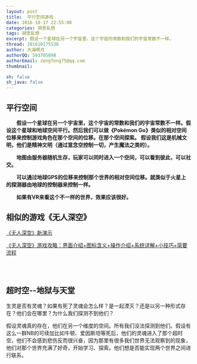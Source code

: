 ```yaml
---
layout: post
title:  平行空间游戏
date: 2016-10-17 22:55:00
categories: 胡思乱想
tags: 胡思乱想
excerpt: 假设一个星球在另一个宇宙里，这个宇宙的常数和我们的宇宙常数不一样。
thread: 201610175530
author: 大海明月
authorQQ: 593705098
authorEmail: zengfeng75@qq.com
thumbnail:

sh: false
sh_java: false
---
```







<h2 class="nav1">平行空间</h2>
<p>　　<strong><span>假设一个星球在另一个宇宙里，这个宇宙的常数和我们的宇宙常数不一样。假设这个星球和地球空间平行。然后我们可以做《Pokémon Go》类似的相对空间位移来控制游戏角色在那个空间的位移。在那个空间探索。 假设我们这是机械文明，他们是精神文明（通过意念空控制一切，产生魔法之类的）。</span></strong></p> 


<p>　　<strong><span>地图由服务器随机生存，玩家可以同时进入一个空间，可以看到彼此，可以社交。</span></strong></p> 
<p>　　<strong><span>可以通过地球GPS的位移来控制那个世界的相对空间位移。就类似于火星上的探测器由地球的控制器来控制一样。</span></strong></p> 

<p>　　<strong><span>如果有VR来看这个不一样的世界，效果应该很好。</span></strong></p> 


<h2 class="nav2">相似的游戏《无人深空》</h2>
<p><a href="http://baidu.fun.tv/watch/2338090262081844823.html?page=videoMultiNeed" target="_blank">《无人深空》新演示</a></p>

<p><a href="http://gl.ali213.net/html/2016-8/132707_8.html" target="_blank">《无人深空》游戏攻略：界面介绍+图标含义+操作介绍+系统详解+小技巧+简要流程</a></p>

<br/><br/>

<h2 class="nav1">超时空--地狱与天堂</h2>
<p>生灵是否有灵魂？如果有死了灵魂会怎么样？是一起湮灭？还是以另一种形式存在？他们会在哪里？为什么我们探测不到他们？</p>
<p>假设灵魂真的存在，他们在另一个维度的空间。所有我们没法探测到他们。假设有这么一群NB的可续加比如牛顿、爱因斯坦等死后，他们的灵魂进入了那个超时空，他们不会感到悲伤反而很兴奋，因为那里有很多我们世界无法观察到的现象，他们对那个世界充满了好奇，开始学习、探索。他们想是否能实现两个世界之间进行联系。</p>